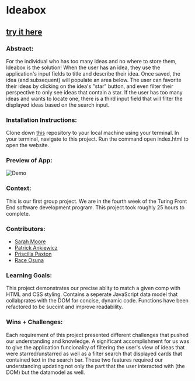 # Ideabox  
## [try it here](https://pma913.github.io/ideabox/)

### Abstract:
[//]: <> (Briefly describe what you built and its features. What problem is the app solving? How does this application solve that problem?)
For the individual who has too many ideas and no where to store them, Ideabox is the solution! When the user has an idea, they use the application's input fields to title and describe their idea. Once saved, the idea (and subsequent) will populate an area below. The user can favorite their ideas by clicking on the idea's "star" button, and even filter their perspective to only see ideas that contain a star. If the user has too many ideas and wants to locate one, there is a third input field that will filter the displayed ideas based on the search input.

### Installation Instructions:
[//]: <> (What steps does a person have to take to get your app cloned down and running?)
Clone down <a href="https://github.com/priscillaapaxton/ideabox">this</a> repository to your local machine using your terminal.
In your terminal, navigate to this project.
Run the command open index.html to open the website.


### Preview of App:
[//]: <> (Provide ONE gif or screenshot of your application - choose the "coolest" piece of functionality to show off.)
![Demo](https://media.giphy.com/media/v1.Y2lkPTc5MGI3NjExYjJiNTFkOGJiOTg4ZDFiZDdmYTVjY2Q1NjliYTZjN2NlNDE2NGUyYSZjdD1n/r9Tg30lZPtJ6mqnxeT/giphy.gif)


### Context:
[//]: <> (Give some context for the project here. How long did you have to work on it? How far into the Turing program are you?)
This is our first group project. We are in the fourth week of the Turing Front End software development program. This project took roughly 25 hours to complete.

### Contributors:
[//]: <> (Who worked on this application? Link to their LinkedIn.)
- [Sarah Moore](https://www.linkedin.com/in/sarah-moore-a35196127/)
- [Patrick Ankiewicz](https://www.linkedin.com/in/patrick-ankiewicz-539557267/)
- [Priscilla Paxton](https://www.linkedin.com/in/priscilla-paxton-9175bb199/)
- [Race Osuna](https://github.com/RaceOsuna)

### Learning Goals:
[//]: <> (What were the learning goals of this project? What tech did you work with?)
This project demonstrates our precise ablity to match a given comp with HTML and CSS styling. Contains a seperate JavaScript data model that collabprates with the DOM for concise, dynamic code. Functions have been refactored to be succint and improve readability. 

### Wins + Challenges:
[//]: <> (What are 2-3 wins you have from this project? What were some challenges you faced - and how did you get over them?)
Each requirement of this project presented different challenges that pushed our understanding and knowledge. A significant accomplishment for us was to give the application funcionality of filtering the user's view of ideas that were starred/unstarred as well as a filter search that displayed cards that contained text in the search bar. These two features required our understanding updating not only the part that the user interacted with (the DOM) but the datamodel as well.

